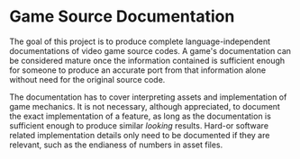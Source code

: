 Game Source Documentation
=========================

The goal of this project is to produce complete language-independent documentations of video game source codes. A game's documentation can be considered mature once the information contained is sufficient enough for someone to produce an accurate port from that information alone without need for the original source code.

The documentation has to cover interpreting assets and implementation of game mechanics. It is not necessary, although appreciated, to document the exact implementation of a feature, as long as the documentation is sufficient enough to produce similar *looking* results. Hard-or software related implementation details only need to be documented if they are relevant, such as the endianess of numbers in asset files.

